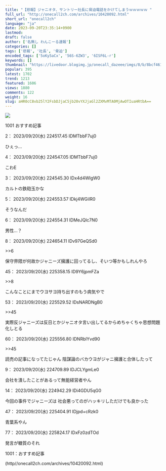 ```yaml
---
title: "【悲報】ジャニオタ、サントリー社長に脅迫電話をかけてしまうｗｗｗｗｗ "
full_url: "http://onecall2ch.com/archives/10420092.html"
short_url: "onecall2ch"
language: "ja"
date: 2023-09-20T23:35:14+0900
lastmod: 
draft: false
author: ['名無し わんこーる速報']
categories: []
tags: ['悲報', '社長', '脅迫']
encoded_tags: ['5oKy5aCx', '56S-6ZW3', '6ISF6L-r']
keywords: []
thumbnail: "https://livedoor.blogimg.jp/onecall_dazeee/imgs/8/b/8bcf4612-s.jpg"
popular: 395
latest: 1702
trend: 1213
featured: 1606
views: 1880
comments: 122
weight: 16
slug: aHR0cC8vb25lY2FsbDJjaC5jb20vYXJjaGl2ZXMvMTA0MjAwOTIuaHRtbA==
---
```


![](https://livedoor.blogimg.jp/onecall_dazeee/imgs/8/b/8bcf4612-s.jpg)

<div> <p class='name2'> 1001 おすすめ記事</p> <p class='name2'>2： 2023/09/20(水) 224517.45 IDMTbbF7uj0</p><p class='onecall'> ひぇっ… </p> <p class='name2'>4： 2023/09/20(水) 224547.05 IDMTbbF7uj0</p><p class='onecall'> こわE </p> <p class='name2'>3： 2023/09/20(水) 224545.30 IDx4d4WIgW0</p><p class='onecall'> カルトの鉄砲玉かな </p> <p class='name2'>5： 2023/09/20(水) 224553.57 IDkj4WGiIR0</p><p class='onecall'> そうなんだ </p> <p class='name2'>6： 2023/09/20(水) 224554.31 IDMeJQlc7N0</p><p class='onecall'> 男性…？ </p> <p class='name2'>8： 2023/09/20(水) 224654.11 IDv97GeQSd0</p><p class='onecall'> <p class='anchor'>>>6</p> 保守界隈が何故かジャニーズ擁護に回ってるし、そいつ等かもしれんやろ </p> <p class='name2'>45： 2023/09/20(水) 225358.15 ID9Y6jpmFZa</p><p class='onecall'> <p class='anchor'>>>8</p> こんなことにまでウヨサヨ持ち出すのもう病気やで </p> <p class='name2'>53： 2023/09/20(水) 225529.52 IDsNARDNgB0</p><p class='onecall'> <p class='anchor'>>>45</p> 実際反ジャニーズは反日とかジャニオタ言い出してるからめちゃくちゃ思想問題化しとる </p> <p class='name2'>60： 2023/09/20(水) 225556.80 IDNRblYvd90</p><p class='onecall'> <p class='anchor'>>>45</p> 読売の記事になってたじゃん 陰謀論のバカウヨがジャニ擁護と合体したって </p> <p class='name2'>9： 2023/09/20(水) 224709.89 IDJCLYgmLe0</p><p class='onecall'> 会社を潰したことがあるって無能経営者やん </p> <p class='name2'>14： 2023/09/20(水) 224942.29 IDi4GDU5qG0</p><p class='onecall'> 今回の事件でジャニーズは 社会悪ってのがハッキリしただけでも良かった </p> <p class='name2'>47： 2023/09/20(水) 225404.91 IDjpd+cRzk0</p><p class='onecall'> 青葉系やん </p> <p class='name2'>77： 2023/09/20(水) 225824.17 IDxFz0zdTOd</p><p class='onecall'> 発言が糖質のそれ </p> <p class='name2'>1001：おすすめ記事</p> </div>

(http//onecall2ch.com/archives/10420092.html)
